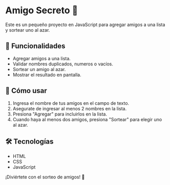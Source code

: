 # Amigo Secreto 🎉

Este es un pequeño proyecto en JavaScript para agregar amigos a una lista y sortear uno al azar.

## 🚀 Funcionalidades  
- Agregar amigos a una lista.  
- Validar nombres duplicados, numeros o vacíos.  
- Sortear un amigo al azar.  
- Mostrar el resultado en pantalla.  

## 📌 Cómo usar  
1. Ingresa el nombre de tus amigos en el campo de texto.
2. Asegurate de ingresar al menos 2 nombres en la lista.  
3. Presiona "Agregar" para incluirlos en la lista.  
4. Cuando haya al menos dos amigos, presiona "Sortear" para elegir uno al azar.  

## 🛠️ Tecnologías  
- HTML  
- CSS  
- JavaScript  

¡Diviértete con el sorteo de amigos! 🎁  
